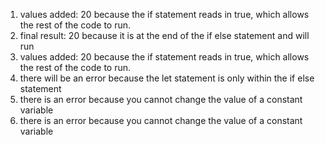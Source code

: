 1. values added: 20 because the if statement reads in true, which allows the rest of the code to run.
2. final result: 20 because it is at the end of the if else statement and will run
3. values added: 20 because the if statement reads in true, which allows the rest of the code to run.
4. there will be an error because the let statement is only within the if else statement
5. there is an error because you cannot change the value of a constant variable
6. there is an error because you cannot change the value of a constant variable
